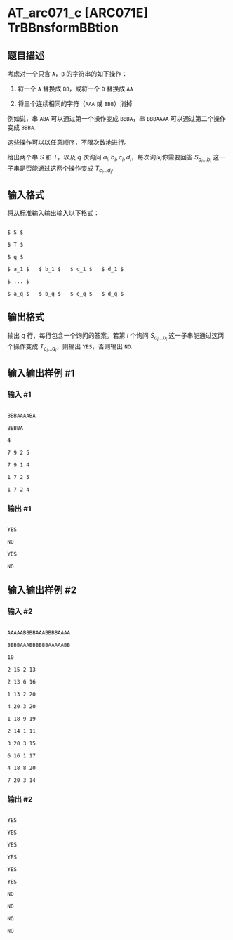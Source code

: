 # AT_arc071_c [ARC071E] TrBBnsformBBtion

## 题目描述

考虑对一个只含 `A`，`B` 的字符串的如下操作：

1. 将一个 `A` 替换成 `BB`，或将一个 `B` 替换成 `AA`

2. 将三个连续相同的字符（`AAA` 或 `BBB`）消掉

例如说，串 `ABA` 可以通过第一个操作变成 `BBBA`，串 `BBBAAAA` 可以通过第二个操作变成 `BBBA`.

这些操作可以以任意顺序，不限次数地进行。

给出两个串 $S$ 和 $T$，以及 $q$ 次询问 $a_i, b_i, c_i, d_i$，每次询问你需要回答 $S_{a_i...b_i}$ 这一子串是否能通过这两个操作变成 $T_{c_i...d_i}$.

## 输入格式

将从标准输入输出输入以下格式：
```
$ S $ 
$ T $ 
$ q $ 
$ a_1 $   $ b_1 $   $ c_1 $   $ d_1 $ 
$ ... $ 
$ a_q $   $ b_q $   $ c_q $   $ d_q $ 
```

## 输出格式

输出 $q$ 行，每行包含一个询问的答案。若第 $i$ 个询问 $S_{a_i...b_i}$ 这一子串能通过这两个操作变成 $T_{c_i...d_i}$，则输出 `YES`，否则输出 `NO`.

## 输入输出样例 #1

### 输入 #1

```
BBBAAAABA
BBBBA
4
7 9 2 5
7 9 1 4
1 7 2 5
1 7 2 4
```

### 输出 #1

```
YES
NO
YES
NO
```

## 输入输出样例 #2

### 输入 #2

```
AAAAABBBBAAABBBBAAAA
BBBBAAABBBBBBAAAAABB
10
2 15 2 13
2 13 6 16
1 13 2 20
4 20 3 20
1 18 9 19
2 14 1 11
3 20 3 15
6 16 1 17
4 18 8 20
7 20 3 14
```

### 输出 #2

```
YES
YES
YES
YES
YES
YES
NO
NO
NO
NO
```